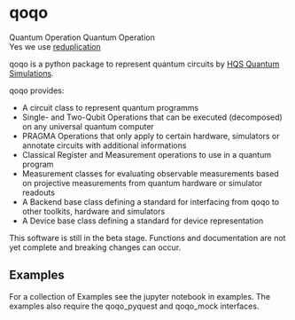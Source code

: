# qoqo

Quantum Operation Quantum Operation  
Yes we use [reduplication](https://en.wikipedia.org/wiki/Reduplication)

qoqo is a python package to represent quantum circuits by [HQS Quantum Simulations](https://quantumsimulations.de).

qoqo provides:
* A circuit class to represent quantum programms
* Single- and Two-Qubit Operations that can be executed (decomposed) on any universal quantum computer
* PRAGMA Operations that only apply to certain hardware, simulators or annotate circuits with additional informations
* Classical Register and Measurement operations to use in a quantum program
* Measurement classes for evaluating observable measurements based on projective measurements from quantum hardware or simulator readouts
* A Backend base class defining a standard for interfacing from qoqo to other toolkits, hardware and simulators
* A Device base class defining a standard for device representation

This software is still in the beta stage. Functions and documentation are not yet complete and breaking changes can occur.

## Examples

For a collection of Examples see the jupyter notebook in examples. The examples also require the qoqo_pyquest and qoqo_mock interfaces.

